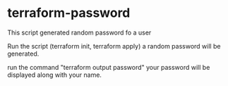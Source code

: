 # terraform-password
This script generated random password fo a user 

Run the script (terraform init, terraform apply) a random password will be generated.

run the command "terraform output password" your password will be displayed along with your name.